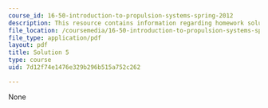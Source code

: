 ```yaml
---
course_id: 16-50-introduction-to-propulsion-systems-spring-2012
description: This resource contains information regarding homework solution 5.
file_location: /coursemedia/16-50-introduction-to-propulsion-systems-spring-2012/7d12f74e1476e329b296b515a752c262_MIT16_50S12_sol5.pdf
file_type: application/pdf
layout: pdf
title: Solution 5
type: course
uid: 7d12f74e1476e329b296b515a752c262

---
```

None